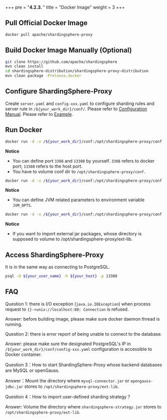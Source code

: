 +++
pre = "<b>4.2.3. </b>"
title = "Docker Image"
weight = 3
+++

## Pull Official Docker Image

```bash
docker pull apache/shardingsphere-proxy
```

## Build Docker Image Manually (Optional)

```bash
git clone https://github.com/apache/shardingsphere
mvn clean install
cd shardingsphere-distribution/shardingsphere-proxy-distribution
mvn clean package -Prelease,docker
```

## Configure ShardingSphere-Proxy

Create `server.yaml` and `config-xxx.yaml` to configure sharding rules and server rule in `/${your_work_dir}/conf/`. 
Please refer to [Configuration Manual](/en/user-manual/shardingsphere-proxy/configuration/).
Please refer to [Example](https://github.com/apache/shardingsphere/tree/master/shardingsphere-proxy/shardingsphere-proxy-bootstrap/src/main/resources/conf).

## Run Docker

```bash
docker run -d -v /${your_work_dir}/conf:/opt/shardingsphere-proxy/conf -e PORT=3308 -p13308:3308 apache/shardingsphere-proxy:latest
```

**Notice**

* You can define port `3308` and `13308` by yourself. `3308` refers to docker port; `13308` refers to the host port.
* You have to volume conf dir to `/opt/shardingsphere-proxy/conf`.

```bash
docker run -d -v /${your_work_dir}/conf:/opt/shardingsphere-proxy/conf -e JVM_OPTS="-Djava.awt.headless=true" -e PORT=3308 -p13308:3308 apache/shardingsphere-proxy:latest
```

**Notice**

* You can define JVM related parameters to environment variable `JVM_OPTS`.

```bash
docker run -d -v /${your_work_dir}/conf:/opt/shardingsphere-proxy/conf -v /${your_work_dir}/ext-lib:/opt/shardingsphere-proxy/ext-lib -p13308:3308 apache/shardingsphere-proxy:latest
```

**Notice**

* If you want to import external jar packages, whose directory is supposed to volume to /opt/shardingsphere-proxy/ext-lib.

## Access ShardingSphere-Proxy

It is in the same way as connecting to PostgreSQL.

```bash
psql -U ${your_user_name} -h ${your_host} -p 13308
```

## FAQ

Question 1: there is I/O exception (`java.io.IOException`) when process request to `{}->unix://localhost:80: Connection` is refused.

Answer: before building image, please make sure docker daemon thread is running.

Question 2: there is error report of being unable to connect to the database.

Answer: please make sure the designated PostgreSQL's IP in `/${your_work_dir}/conf/config-xxx.yaml` configuration is accessible to Docker container.

Question 3：How to start ShardingSphere-Proxy whose backend databases are MySQL or openGauss.

Answer：Mount the directory where `mysql-connector.jar` or `opengauss-jdbc.jar` stores to `/opt/shardingsphere-proxy/ext-lib`.

Question 4：How to import user-defined sharding strategy？

Answer: Volume the directory where `shardingsphere-strategy.jar` stores to `/opt/shardingsphere-proxy/ext-lib`.
